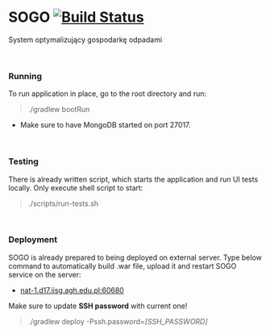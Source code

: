 # SOGO [![Build Status](https://travis-ci.com/lgajewski/SOGO.svg?token=1uAapbtqAhxi51os5v63&branch=master)](https://travis-ci.com/lgajewski/SOGO)

System optymalizujący gospodarkę odpadami

<br/>

### Running

To run application in place, go to the root directory and run:

> ./gradlew bootRun

- Make sure to have MongoDB started on port 27017.

<br/>

### Testing

There is already written script, which starts the application and run UI tests locally.
Only execute shell script to start:

> ./scripts/run-tests.sh


<br/>

### Deployment

SOGO is already prepared to being deployed on external server.
Type below command to automatically build .war file, upload it and restart SOGO service on the server:

- [nat-1.d17.iisg.agh.edu.pl:60680](http://nat-1.d17.iisg.agh.edu.pl:60680/)

Make sure to update **SSH password** with current one!

> ./gradlew deploy -Pssh.password=_[SSH_PASSWORD]_
